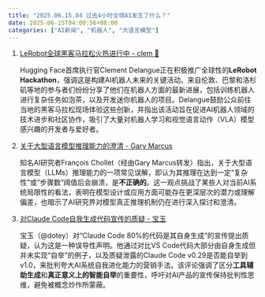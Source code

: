 ```yaml
---
title: "2025.06.15.04 过去4小时全球AI发生了什么？"
date: 2025-06-15T04:00:56+08:00
categories: ["AI新闻", "机器人", "大语言模型"]
---
```


1.  [LeRobot全球黑客马拉松火热进行中 - clem 🤗](https://x.com/ClementDelangue/status/1933951924803436716)

    Hugging Face首席执行官Clement Delangue正在积极推广全球性的**LeRobot Hackathon**，强调这是构建AI机器人未来的关键活动。来自伦敦、巴黎和洛杉矶等地的参与者们纷纷分享了他们在机器人方面的最新进展，包括训练机器人进行复杂任务如泡茶，以及开发迷你机器人的项目。Delangue鼓励公众前往当地的黑客马拉松现场体验这些创新，并指出该活动旨在促进AI机器人领域的技术进步和社区协作，吸引了大量对机器人学习和视觉语言动作（VLA）模型感兴趣的开发者与爱好者。

2.  [关于大型语言模型推理能力的澄清 - Gary Marcus](https://x.com/GaryMarcus/status/1933943068941746521)

    知名AI研究者François Chollet（经由Gary Marcus转发）指出，关于大型语言模型（LLMs）推理能力的一项常见误解，即认为其推理在达到一定“复杂性”或“步骤数”阈值后会崩溃，是**不正确的**。这一观点挑战了某些人对当前AI系统局限性的看法，表明在模型设计或应用方面可能存在更深层次的潜力或理解偏差，也暗示了AI研究界对模型真正推理机制仍在进行深入探讨和澄清。

3.  [对Claude Code自我生成代码宣传的质疑 - 宝玉](https://x.com/dotey/status/1933920217173725281)

    宝玉（@dotey）对“Claude Code 80%的代码是其自身生成”的宣传提出质疑，认为这是一种误导性声明。他通过对比VS Code代码大部分由自身生成但并未实现“自举”的例子，以及质疑泄露的Claude Code v0.29是否能自举到v1.0，来批判夸大AI系统自我进化能力的营销手法。该评论强调了区分**工具辅助生成**和**真正意义上的智能自举**的重要性，呼吁对AI产品的宣传保持批判性思维，避免被概念炒作所蒙蔽。